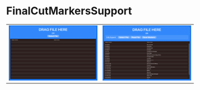 # FinalCutMarkersSupport

|  |  |
|----------------|----------------|
| <img src="https://github.com/sapgv/FinalCutMarkersSupport/blob/main/FinalCutMarkers1.png" width="400"> | <img src="https://github.com/sapgv/FinalCutMarkersSupport/blob/main/FinalCutMarkers2.png" width="400"> |
